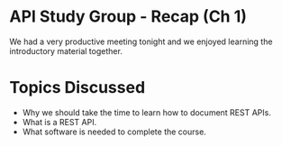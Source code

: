 # API Study Group - Recap (Ch 1)

We had a very productive meeting tonight and we enjoyed learning the  introductory material together.

# **Topics Discussed** 

- Why we should take the time to learn how to document REST APIs.
- What is a REST API.
- What software is needed to complete the course.
